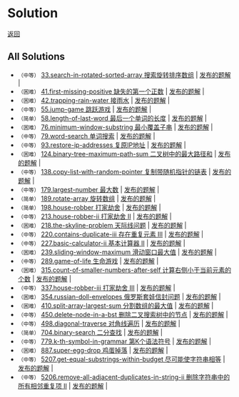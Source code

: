 # Solution
[返回](./README.md)

## All Solutions
* `（中等）`  [33.search-in-rotated-sorted-array 搜索旋转排序数组](./problems/33.search-in-rotated-sorted-array/README.md) | [发布的题解](https://leetcode-cn.com/problems/search-in-rotated-sorted-array/solution/sou-suo-xuan-zhuan-pai-xu-shu-zu-by-ikaruga/) |
* `（困难）`  [41.first-missing-positive 缺失的第一个正数](./problems/41.first-missing-positive/README.md) | [发布的题解](https://leetcode-cn.com/problems/first-missing-positive/solution/41-by-ikaruga/) |
* `（困难）`  [42.trapping-rain-water 接雨水](./problems/42.trapping-rain-water/README.md) | [发布的题解](https://leetcode-cn.com/problems/trapping-rain-water/solution/42-by-ikaruga/) |
* `（中等）`  [55.jump-game 跳跃游戏](./problems/55.jump-game/README.md) | [发布的题解](https://leetcode-cn.com/problems/jump-game/solution/55-by-ikaruga/) |
* `（简单）`  [58.length-of-last-word 最后一个单词的长度](./problems/58.length-of-last-word/README.md) | [发布的题解](https://leetcode-cn.com/problems/length-of-last-word/solution/58-by-ikaruga/) |
* `（困难）`  [76.minimum-window-substring 最小覆盖子串](./problems/76.minimum-window-substring/README.md) | [发布的题解](https://leetcode-cn.com/problems/minimum-window-substring/solution/76-by-ikaruga/) |
* `（中等）`  [79.word-search 单词搜索](./problems/79.word-search/README.md) | [发布的题解](https://leetcode-cn.com/problems/word-search/solution/79-by-ikaruga/) |
* `（中等）`  [93.restore-ip-addresses 复原IP地址](./problems/93.restore-ip-addresses/README.md) | [发布的题解](https://leetcode-cn.com/problems/restore-ip-addresses/solution/93-by-ikaruga/) |
* `（困难）`  [124.binary-tree-maximum-path-sum 二叉树中的最大路径和](./problems/124.binary-tree-maximum-path-sum/README.md) | [发布的题解](https://leetcode-cn.com/problems/binary-tree-maximum-path-sum/solution/er-cha-shu-zhong-de-zui-da-lu-jing-he-by-ikaruga/) |
* `（中等）`  [138.copy-list-with-random-pointer 复制带随机指针的链表](./problems/138.copy-list-with-random-pointer/README.md) | [发布的题解](https://leetcode-cn.com/problems/copy-list-with-random-pointer/solution/fu-zhi-dai-sui-ji-zhi-zhen-de-lian-biao-shi-yong-m/) |
* `（中等）`  [179.largest-number 最大数](./problems/179.largest-number/README.md) | [发布的题解](https://leetcode-cn.com/problems/largest-number/solution/179-by-ikaruga/) |
* `（简单）`  [189.rotate-array 旋转数组](./problems/189.rotate-array/README.md) | [发布的题解](https://leetcode-cn.com/problems/rotate-array/solution/189-by-ikaruga/) |
* `（简单）`  [198.house-robber 打家劫舍](./problems/198.house-robber/README.md) | [发布的题解](https://leetcode-cn.com/problems/house-robber/solution/da-jia-jie-she-by-ikaruga/) |
* `（中等）`  [213.house-robber-ii 打家劫舍 II](./problems/213.house-robber-ii/README.md) | [发布的题解](https://leetcode-cn.com/problems/house-robber-ii/solution/da-jia-jie-she-ii-dai-ma-jian-ji-yi-dong-ii-by-ika/) |
* `（困难）`  [218.the-skyline-problem 天际线问题](./problems/218.the-skyline-problem/README.md) | [发布的题解](https://leetcode-cn.com/problems/the-skyline-problem/solution/218-by-ikaruga/) |
* `（中等）`  [220.contains-duplicate-iii 存在重复元素 III](./problems/220.contains-duplicate-iii/README.md) | [发布的题解](https://leetcode-cn.com/problems/contains-duplicate-iii/solution/220-by-ikaruga/) |
* `（中等）`  [227.basic-calculator-ii 基本计算器 II](./problems/227.basic-calculator-ii/README.md) | [发布的题解](https://leetcode-cn.com/problems/basic-calculator-ii/solution/227-by-ikaruga/) |
* `（困难）`  [239.sliding-window-maximum 滑动窗口最大值](./problems/239.sliding-window-maximum/README.md) | [发布的题解](https://leetcode-cn.com/problems/sliding-window-maximum/solution/239-by-ikaruga/) |
* `（中等）`  [289.game-of-life 生命游戏](./problems/289.game-of-life/README.md) | [发布的题解](https://leetcode-cn.com/problems/game-of-life/solution/289-by-ikaruga/) |
* `（困难）`  [315.count-of-smaller-numbers-after-self 计算右侧小于当前元素的个数](./problems/315.count-of-smaller-numbers-after-self/README.md) | [发布的题解](https://leetcode-cn.com/problems/count-of-smaller-numbers-after-self/solution/315-by-ikaruga/) |
* `（中等）`  [337.house-robber-iii 打家劫舍 III](./problems/337.house-robber-iii/README.md) | [发布的题解](https://leetcode-cn.com/problems/house-robber-iii/solution/da-jia-jie-she-iii-dai-ma-jian-ji-yi-dong-iii-by-i/) |
* `（困难）`  [354.russian-doll-envelopes 俄罗斯套娃信封问题](./problems/354.russian-doll-envelopes/README.md) | [发布的题解](https://leetcode-cn.com/problems/russian-doll-envelopes/solution/354-by-ikaruga/) |
* `（困难）`  [410.split-array-largest-sum 分割数组的最大值](./problems/410.split-array-largest-sum/README.md) | [发布的题解](https://leetcode-cn.com/problems/split-array-largest-sum/solution/410-by-ikaruga/) |
* `（中等）`  [450.delete-node-in-a-bst 删除二叉搜索树中的节点](./problems/450.delete-node-in-a-bst/README.md) | [发布的题解](https://leetcode-cn.com/problems/delete-node-in-a-bst/solution/shan-chu-er-cha-sou-suo-shu-zhong-de-jie-dian-by-i/) |
* `（中等）`  [498.diagonal-traverse 对角线遍历](./problems/498.diagonal-traverse/README.md) | [发布的题解](https://leetcode-cn.com/problems/diagonal-traverse/solution/dui-jiao-xian-bian-li-fen-xi-ti-mu-zhao-zhun-gui-l/) |
* `（简单）`  [704.binary-search 二分查找](./problems/704.binary-search/README.md) | [发布的题解](https://leetcode-cn.com/problems/binary-search/solution/er-fen-cha-zhao-by-ikaruga/) |
* `（中等）`  [779.k-th-symbol-in-grammar 第K个语法符号](./problems/779.k-th-symbol-in-grammar/README.md) | [发布的题解](https://leetcode-cn.com/problems/k-th-symbol-in-grammar/solution/di-kge-yu-fa-fu-hao-by-ikaruga-2/) |
* `（困难）`  [887.super-egg-drop 鸡蛋掉落](./problems/887.super-egg-drop/README.md) | [发布的题解](https://leetcode-cn.com/problems/super-egg-drop/solution/887-by-ikaruga/) |
* `（中等）`  [5207.get-equal-substrings-within-budget 尽可能使字符串相等](./contest/weekly-contest-156/problems/5207.get-equal-substrings-within-budget/README.md) | [发布的题解](https://leetcode-cn.com/problems/get-equal-substrings-within-budget/solution/5207-by-ikaruga/) |
* `（中等）`  [5206.remove-all-adjacent-duplicates-in-string-ii 删除字符串中的所有相邻重复项 II](./contest/weekly-contest-156/problems/5206.remove-all-adjacent-duplicates-in-string-ii/README.md) | [发布的题解](https://leetcode-cn.com/problems/remove-all-adjacent-duplicates-in-string-ii/solution/5206-by-ikaruga/) |